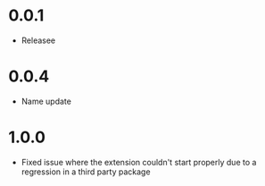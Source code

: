 # 0.0.1

- Releasee

# 0.0.4

- Name update

# 1.0.0

- Fixed issue where the extension couldn't start properly due to a regression in a third party package
